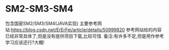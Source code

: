 # SM2-SM3-SM4
包含国密SM2/SM3/SM4(JAVA实现)
主要参考网站:https://blog.csdn.net/ErErFei/article/details/50999820
参考网站给的内容已经非常具体了,但是没有提供项目下载,比较可惜.
备注:有许多不足,但是用作参考学习应该还行?大概!
